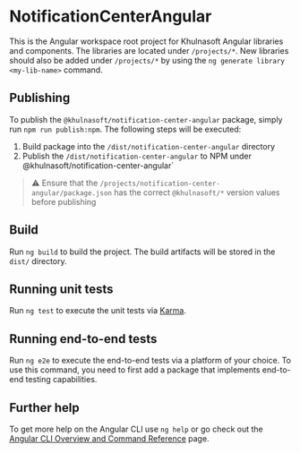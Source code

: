 # NotificationCenterAngular

This is the Angular workspace root project for Khulnasoft Angular libraries and components. The libraries are located under `/projects/*`.
New libraries should also be added under `/projects/*` by using the `ng generate library <my-lib-name>` command.

## Publishing

To publish the `@khulnasoft/notification-center-angular` package, simply run `npm run publish:npm`. The following steps will be executed:

1. Build package into the `/dist/notification-center-angular` directory
2. Publish the `/dist/notification-center-angular` to NPM under @khulnasoft/notification-center-angular`

> ⚠️ Ensure that the `/projects/notification-center-angular/package.json` has the correct `@khulnasoft/*` version values before publishing

## Build

Run `ng build` to build the project. The build artifacts will be stored in the `dist/` directory.

## Running unit tests

Run `ng test` to execute the unit tests via [Karma](https://karma-runner.github.io).

## Running end-to-end tests

Run `ng e2e` to execute the end-to-end tests via a platform of your choice. To use this command, you need to first add a package that implements end-to-end testing capabilities.

## Further help

To get more help on the Angular CLI use `ng help` or go check out the [Angular CLI Overview and Command Reference](https://angular.io/cli) page.
